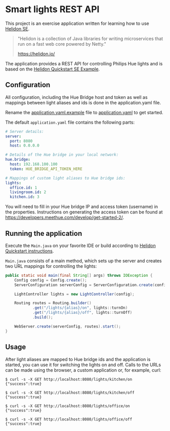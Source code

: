 # Smart lights REST API

This project is an exercise application written for learning how to use [Helidon SE](https://helidon.io/).

> "Helidon is a collection of Java libraries for writing microservices that run on a fast web core powered by Netty."
>
> https://helidon.io/ 

The application provides a REST API for controlling Philips Hue lights and is based on the [Helidon Quickstart SE Example](https://github.com/oracle/helidon/tree/master/examples/quickstarts/helidon-quickstart-se).

## Configuration

All configuration, including the Hue Bridge host and token as well as mappings between light aliases and ids is done in the application.yaml file.

Rename the [application.yaml.example](src/main/resources/application.yaml.example) file to [application.yaml](src/main/resources/application.yaml) to get started. 

The default `application.yaml` file contains the following parts:

```yaml
# Server details:
server:
  port: 8080
  host: 0.0.0.0

# Details of the Hue bridge in your local network:
hue.bridge:
  host: 192.168.100.100
  token: HUE_BRIDGE_API_TOKEN_HERE

# Mappings of custom light aliases to Hue bridge ids:
lights:
  office.id: 1
  livingroom.id: 2
  kitchen.id: 3
```

You will need to fill in your Hue bridge IP and access token (username) in the properties. Instructions on generating the access token can be found at https://developers.meethue.com/develop/get-started-2/.


## Running the application

Execute the `Main.java` on your favorite IDE or build according to [Helidon Quickstart instructions](https://github.com/oracle/helidon/tree/master/examples/quickstarts/helidon-quickstart-se).

`Main.java` consists of a main method, which sets up the server and creates two URL mappings for controlling the lights:

```java
public static void main(final String[] args) throws IOException {
    Config config = Config.create();
    ServerConfiguration serverConfig = ServerConfiguration.create(config.get("server"));

    LightController lights = new LightController(config);

    Routing routes = Routing.builder()
            .get("/lights/{alias}/on", lights::turnOn)
            .get("/lights/{alias}/off", lights::turnOff)
            .build();

    WebServer.create(serverConfig, routes).start();
}
```

## Usage

After light aliases are mapped to Hue bridge ids and the application is started, you can use it for switching the lights on and off. Calls to the URLs can be made using the browser, a custom application or, for example, curl:  

```
$ curl -s -X GET http://localhost:8080/lights/kitchen/on
{"success":true}

$ curl -s -X GET http://localhost:8080/lights/kitchen/off
{"success":true}

$ curl -s -X GET http://localhost:8080/lights/office/on
{"success":true}

$ curl -s -X GET http://localhost:8080/lights/office/off
{"success":true}
```

